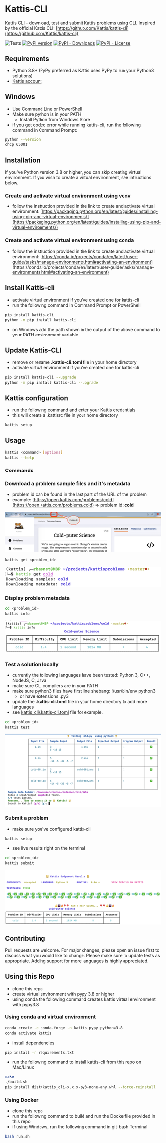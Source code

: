 # Kattis-CLI

Kattis CLI - download, test and submit Kattis problems using CLI.
Inspired by the official Kattis CLI: [https://github.com/Kattis/kattis-cli](https://github.com/Kattis/kattis-cli)

![Tests](https://github.com/rambasnet/kattis-cli/actions/workflows/ci-test.yml/badge.svg)
[![PyPI version](https://badge.fury.io/py/kattis-cli.svg)](https://badge.fury.io/py/kattis-cli)
[![PyPI - Downloads](https://img.shields.io/pypi/dm/kattis-cli)](https://pypi.org/project/kattis-cli/)
[![PyPI - License](https://img.shields.io/pypi/l/kattis-cli)](https://pypi.org/project/kattis-cli/)

## Requirements

- Python 3.8+ (PyPy preferred as Kattis uses PyPy to run your Python3 solutions)
- [Kattis account](https://open.kattis.com/login/email)

## Windows

- Use Command Line or PowerShell
- Make sure python is in your PATH
    - Install Python from Windows Store
- if you get codec error while running kattis-cli, run the following command in Command Prompt:

```bash
python --version
chcp 65001
```

## Installation

If you've Python version 3.8 or higher, you can skip creating virtual environment. If you wish to create a virtual environment, see intructions below.


### Create and activate virtual environment using venv

- follow the instruction provided in the link to create and activate virtual environment:
[https://packaging.python.org/en/latest/guides/installing-using-pip-and-virtual-environments/](https://packaging.python.org/en/latest/guides/installing-using-pip-and-virtual-environments/)


### Create and activate virtual environment using conda

- follow the instruction provided in the link to create and activate virtual environment:
[https://conda.io/projects/conda/en/latest/user-guide/tasks/manage-environments.html#activating-an-environment](https://conda.io/projects/conda/en/latest/user-guide/tasks/manage-environments.html#activating-an-environment)

## Install Kattis-cli

- activate virtual environment if you've created one for kattis-cli
- run the following command in Command Prompt or PowerShell

```bash
pip install kattis-cli
python -m pip install kattis-cli
```

- on Windows add the path shown in the output of the above command to your PATH environment variable


## Update Kattis-CLI

- remove or rename **.kattis-cli.toml** file in your home directory
- activate virtual environment if you've created one for kattis-cli

```bash
pip install kattis-cli --upgrade
python -m pip install kattis-cli --upgrade
```

## Kattis configuration

- run the following command and enter your Kattis credentials
- this will create a .kattisrc file in your home directory

```bash
kattis setup
```

## Usage

```bash
kattis <command> [options]
kattis --help
```

### Commands

### Download a problem sample files and it's metadata

- problem id can be found in the last part of the URL of the problem
- example: [https://open.kattis.com/problems/cold](https://open.kattis.com/problems/cold) => problem id: **cold**

![Problem id](images/problemid.png)

```bash
kattis get <problem_id>
```

![Get problem id from URL](images/kattis_get.png)

### Display problem metadata

```bash
cd <problem_id>
kattis info
```

![Problem info](images/kattis_info.png)

### Test a solution locally

- currently the following languages have been tested: Python 3, C++, NodeJS, C, Java
- make sure CLI compilers are in your PATH
- make sure python3 files have first line shebang: !/usr/bin/env python3
    - or have extensions .py3
- update the **.kattis-cli.toml** file in your home directory to add more languages
- see [kattis_cli/.kattis-cli.toml](https://github.com/rambasnet/kattis-cli/blob/main/kattis_cli/.kattis-cli.toml) file for example.

```bash
cd <problem_id>
kattis test
```

![Test](images/kattis_test.png)

### Submit a problem

- make sure you've configured kattis-cli

```bash
kattis setup
```

- see live results right on the terminal

```bash
cd <problem_id>
kattis submit
```

![Result](images/kattis_verdict.png)

## Contributing

Pull requests are welcome. For major changes, please open an issue first to discuss what you would like to change. Please make sure to update tests as appropriate. Adding support for more languages is highly appreciated.


## Using this Repo

- clone this repo
- create virtual environment with pypy 3.8 or higher
- using conda the following command creates kattis virtual environment with pypy3.8

### Using conda and virtual environment

```bash
conda create -c conda-forge -n kattis pypy python=3.8
conda activate kattis
```

- install dependencies

```bash
pip install -r requirements.txt
```

- run the following command to install kattis-cli from this repo on Mac/Linux

```bash
make
./build.sh
pip install dist/kattis_cli-x.x.x-py3-none-any.whl --force-reinstall  
```

### Using Docker

- clone this repo
- run the following command to build and run the Dockerfile provided in this repo
- if using Windows, run the following command in git-bash Terminal

```bash
bash run.sh
```
